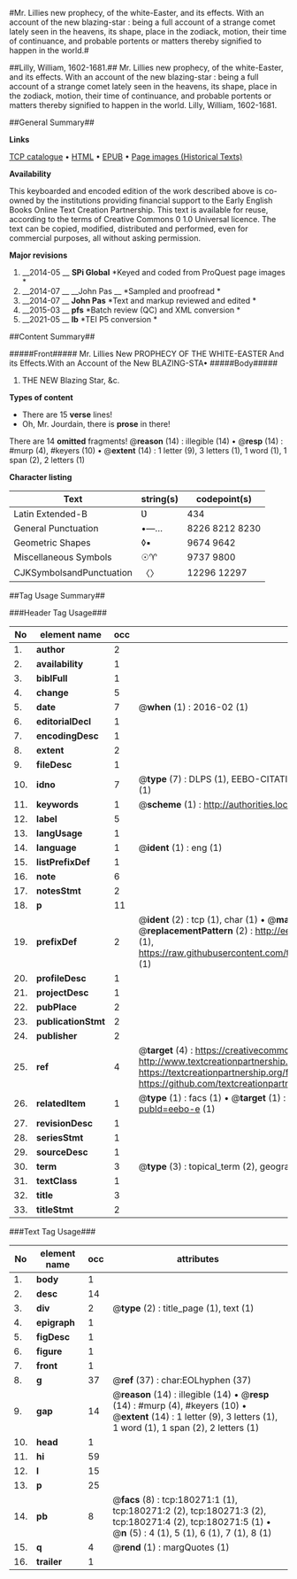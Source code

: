 #Mr. Lillies new prophecy, of the white-Easter, and its effects. With an account of the new blazing-star : being a full account of a strange comet lately seen in the heavens, its shape, place in the zodiack, motion, their time of continuance, and probable portents or matters thereby signified to happen in the world.#

##Lilly, William, 1602-1681.##
Mr. Lillies new prophecy, of the white-Easter, and its effects. With an account of the new blazing-star : being a full account of a strange comet lately seen in the heavens, its shape, place in the zodiack, motion, their time of continuance, and probable portents or matters thereby signified to happen in the world.
Lilly, William, 1602-1681.

##General Summary##

**Links**

[TCP catalogue](http://www.ota.ox.ac.uk/tcp/)  • 
[HTML](http://tei.it.ox.ac.uk/tcp/Texts-HTML/free/B04/B04043.html)  • 
[EPUB](http://tei.it.ox.ac.uk/tcp/Texts-EPUB/free/B04/B04043.epub) • 
[Page images (Historical Texts)](https://historicaltexts.jisc.ac.uk/eebo-53981675e)

**Availability**

This keyboarded and encoded edition of the work described above is co-owned by the
    institutions providing financial support to the Early English Books Online Text Creation
    Partnership. This text is available for reuse, according to the terms of  Creative Commons 0 1.0 Universal
    licence. The text can be copied, modified, distributed and performed, even for commercial
    purposes, all without asking permission.

**Major revisions**

1. __2014-05 __ __SPi Global__ *Keyed and coded from ProQuest page images *
1. __2014-07 __ __John Pas __ *Sampled and proofread *
1. __2014-07 __ __John Pas__ *Text and markup reviewed and edited *
1. __2015-03 __ __pfs__ *Batch review (QC) and XML conversion *
1. __2021-05 __ __lb__ *TEI P5 conversion *

##Content Summary##

#####Front#####
Mr. Lillies New PROPHECY OF THE WHITE-EASTER And its Effects.With an Account of the New BLAZING-STA•
#####Body#####

1. THE NEW Blazing Star, &c.

**Types of content**

  * There are 15 **verse** lines!
  * Oh, Mr. Jourdain, there is **prose** in there!

There are 14 **omitted** fragments! 
 @__reason__ (14) : illegible (14)  •  @__resp__ (14) : #murp (4), #keyers (10)  •  @__extent__ (14) : 1 letter (9), 3 letters (1), 1 word (1), 1 span (2), 2 letters (1)

**Character listing**


|Text|string(s)|codepoint(s)|
|---|---|---|
|Latin Extended-B|Ʋ|434|
|General Punctuation|•—…|8226 8212 8230|
|Geometric Shapes|◊▪|9674 9642|
|Miscellaneous Symbols|☉♈|9737 9800|
|CJKSymbolsandPunctuation|〈〉|12296 12297|

##Tag Usage Summary##

###Header Tag Usage###

|No|element name|occ|attributes|
|---|---|---|---|
|1.|__author__|2||
|2.|__availability__|1||
|3.|__biblFull__|1||
|4.|__change__|5||
|5.|__date__|7| @__when__ (1) : 2016-02 (1)|
|6.|__editorialDecl__|1||
|7.|__encodingDesc__|1||
|8.|__extent__|2||
|9.|__fileDesc__|1||
|10.|__idno__|7| @__type__ (7) : DLPS (1), EEBO-CITATION (1), VID (1), EEBO-PROQUEST (1), STC (2), OCLC (1)|
|11.|__keywords__|1| @__scheme__ (1) : http://authorities.loc.gov/ (1)|
|12.|__label__|5||
|13.|__langUsage__|1||
|14.|__language__|1| @__ident__ (1) : eng (1)|
|15.|__listPrefixDef__|1||
|16.|__note__|6||
|17.|__notesStmt__|2||
|18.|__p__|11||
|19.|__prefixDef__|2| @__ident__ (2) : tcp (1), char (1)  •  @__matchPattern__ (2) : ([0-9\-]+):([0-9IVX]+) (1), (.+) (1)  •  @__replacementPattern__ (2) : http://eebo.chadwyck.com/downloadtiff?vid=$1&page=$2 (1), https://raw.githubusercontent.com/textcreationpartnership/Texts/master/tcpchars.xml#$1 (1)|
|20.|__profileDesc__|1||
|21.|__projectDesc__|1||
|22.|__pubPlace__|2||
|23.|__publicationStmt__|2||
|24.|__publisher__|2||
|25.|__ref__|4| @__target__ (4) : https://creativecommons.org/publicdomain/zero/1.0/ (1), http://www.textcreationpartnership.org/docs/. (1), https://textcreationpartnership.org/faq/#faq05 (1), https://github.com/textcreationpartnership (1)|
|26.|__relatedItem__|1| @__type__ (1) : facs (1)  •  @__target__ (1) : https://data.historicaltexts.jisc.ac.uk/view?pubId=eebo-e (1)|
|27.|__revisionDesc__|1||
|28.|__seriesStmt__|1||
|29.|__sourceDesc__|1||
|30.|__term__|3| @__type__ (3) : topical_term (2), geographic_name (1)|
|31.|__textClass__|1||
|32.|__title__|3||
|33.|__titleStmt__|2||


###Text Tag Usage###

|No|element name|occ|attributes|
|---|---|---|---|
|1.|__body__|1||
|2.|__desc__|14||
|3.|__div__|2| @__type__ (2) : title_page (1), text (1)|
|4.|__epigraph__|1||
|5.|__figDesc__|1||
|6.|__figure__|1||
|7.|__front__|1||
|8.|__g__|37| @__ref__ (37) : char:EOLhyphen (37)|
|9.|__gap__|14| @__reason__ (14) : illegible (14)  •  @__resp__ (14) : #murp (4), #keyers (10)  •  @__extent__ (14) : 1 letter (9), 3 letters (1), 1 word (1), 1 span (2), 2 letters (1)|
|10.|__head__|1||
|11.|__hi__|59||
|12.|__l__|15||
|13.|__p__|25||
|14.|__pb__|8| @__facs__ (8) : tcp:180271:1 (1), tcp:180271:2 (2), tcp:180271:3 (2), tcp:180271:4 (2), tcp:180271:5 (1)  •  @__n__ (5) : 4 (1), 5 (1), 6 (1), 7 (1), 8 (1)|
|15.|__q__|4| @__rend__ (1) : margQuotes (1)|
|16.|__trailer__|1||
